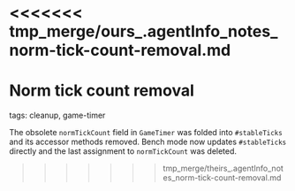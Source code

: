 <<<<<<< tmp_merge/ours_.agentInfo_notes_norm-tick-count-removal.md
=======
# Norm tick count removal

tags: cleanup, game-timer

The obsolete `normTickCount` field in `GameTimer` was folded into
`#stableTicks` and its accessor methods removed. Bench mode now updates
`#stableTicks` directly and the last assignment to `normTickCount`
was deleted.
>>>>>>> tmp_merge/theirs_.agentInfo_notes_norm-tick-count-removal.md
